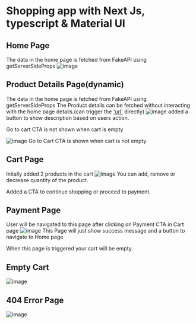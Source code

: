 # Shopping app with Next Js, typescript & Material UI

## Home Page
The data in the home page is fetched from FakeAPI using getServerSideProps
![image](https://user-images.githubusercontent.com/36232014/176824436-431b8900-e933-4c58-ae45-27c241579580.png)

## Product Details Page(dynamic)
The data in the home page is fetched from FakeAPI using getServerSideProps
The Product details can be fetched without interacting with the home page details.(can trigger the ['url'](http://localhost:3000/product/2) directly)
![image](https://user-images.githubusercontent.com/36232014/176825052-5aa6bed0-acfb-4152-945a-e79c12db958f.png)
added a button to show description based on users action.

Go to cart CTA is not shown when cart is empty

![image](https://user-images.githubusercontent.com/36232014/176825332-59d1828d-28a4-460b-bae4-35fa4fd14df0.png)
Go to Cart CTA is shown when cart is not empty

## Cart Page
Initally added 2 products in the cart
![image](https://user-images.githubusercontent.com/36232014/176825712-f89f8452-4a2a-4326-8d4a-0e960339f47e.png)
You can add, remove or decrease quantity of the product.

Added a CTA to continue shopping or proceed to payment.

## Payment Page
User will be navigated to this page after clicking on Payment CTA in Cart page
![image](https://user-images.githubusercontent.com/36232014/176826207-1b8a88ba-0c1d-4a8c-8158-a2d7af87d202.png)
This Page will just show success message and a button to navigate to Home page

When this page is triggered your cart will be empty.

## Empty Cart
![image](https://user-images.githubusercontent.com/36232014/176826467-929753f8-68be-4c0a-abd9-bb97b7edeb45.png)

## 404 Error Page
![image](https://user-images.githubusercontent.com/36232014/176826537-2cb9d256-fba3-4b7a-93ce-118b87fefa96.png)



